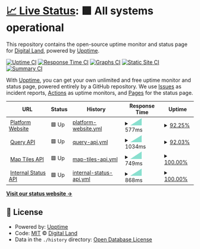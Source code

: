 # [📈 Live Status](https://digital-land.github.io/service-status): <!--live status--> **🟩 All systems operational**

This repository contains the open-source uptime monitor and status page for [Digital Land](https://digital-land.github.io), powered by [Upptime](https://github.com/upptime/upptime).

[![Uptime CI](https://github.com/digital-land/service-status/workflows/Uptime%20CI/badge.svg)](https://github.com/digital-land/service-status/actions?query=workflow%3A%22Uptime+CI%22)
[![Response Time CI](https://github.com/digital-land/service-status/workflows/Response%20Time%20CI/badge.svg)](https://github.com/digital-land/service-status/actions?query=workflow%3A%22Response+Time+CI%22)
[![Graphs CI](https://github.com/digital-land/service-status/workflows/Graphs%20CI/badge.svg)](https://github.com/digital-land/service-status/actions?query=workflow%3A%22Graphs+CI%22)
[![Static Site CI](https://github.com/digital-land/service-status/workflows/Static%20Site%20CI/badge.svg)](https://github.com/digital-land/service-status/actions?query=workflow%3A%22Static+Site+CI%22)
[![Summary CI](https://github.com/digital-land/service-status/workflows/Summary%20CI/badge.svg)](https://github.com/digital-land/service-status/actions?query=workflow%3A%22Summary+CI%22)

With [Upptime](https://upptime.js.org), you can get your own unlimited and free uptime monitor and status page, powered entirely by a GitHub repository. We use [Issues](https://github.com/digital-land/service-status/issues) as incident reports, [Actions](https://github.com/digital-land/service-status/actions) as uptime monitors, and [Pages](https://digital-land.github.io/service-status) for the status page.

<!--start: status pages-->
<!-- This summary is generated by Upptime (https://github.com/upptime/upptime) -->
<!-- Do not edit this manually, your changes will be overwritten -->
<!-- prettier-ignore -->
| URL | Status | History | Response Time | Uptime |
| --- | ------ | ------- | ------------- | ------ |
| <img alt="" src="https://icons.duckduckgo.com/ip3/www.planning.data.gov.uk.ico" height="13"> [Platform Website](https://www.planning.data.gov.uk) | 🟩 Up | [platform-website.yml](https://github.com/digital-land/service-status/commits/HEAD/history/platform-website.yml) | <details><summary><img alt="Response time graph" src="./graphs/platform-website/response-time-week.png" height="20"> 577ms</summary><br><a href="https://service-status.planning.data.gov.uk/history/platform-website"><img alt="Response time 577" src="https://img.shields.io/endpoint?url=https%3A%2F%2Fraw.githubusercontent.com%2Fdigital-land%2Fservice-status%2FHEAD%2Fapi%2Fplatform-website%2Fresponse-time.json"></a><br><a href="https://service-status.planning.data.gov.uk/history/platform-website"><img alt="24-hour response time 577" src="https://img.shields.io/endpoint?url=https%3A%2F%2Fraw.githubusercontent.com%2Fdigital-land%2Fservice-status%2FHEAD%2Fapi%2Fplatform-website%2Fresponse-time-day.json"></a><br><a href="https://service-status.planning.data.gov.uk/history/platform-website"><img alt="7-day response time 577" src="https://img.shields.io/endpoint?url=https%3A%2F%2Fraw.githubusercontent.com%2Fdigital-land%2Fservice-status%2FHEAD%2Fapi%2Fplatform-website%2Fresponse-time-week.json"></a><br><a href="https://service-status.planning.data.gov.uk/history/platform-website"><img alt="30-day response time 577" src="https://img.shields.io/endpoint?url=https%3A%2F%2Fraw.githubusercontent.com%2Fdigital-land%2Fservice-status%2FHEAD%2Fapi%2Fplatform-website%2Fresponse-time-month.json"></a><br><a href="https://service-status.planning.data.gov.uk/history/platform-website"><img alt="1-year response time 577" src="https://img.shields.io/endpoint?url=https%3A%2F%2Fraw.githubusercontent.com%2Fdigital-land%2Fservice-status%2FHEAD%2Fapi%2Fplatform-website%2Fresponse-time-year.json"></a></details> | <details><summary><a href="https://service-status.planning.data.gov.uk/history/platform-website">92.25%</a></summary><a href="https://service-status.planning.data.gov.uk/history/platform-website"><img alt="All-time uptime 92.25%" src="https://img.shields.io/endpoint?url=https%3A%2F%2Fraw.githubusercontent.com%2Fdigital-land%2Fservice-status%2FHEAD%2Fapi%2Fplatform-website%2Fuptime.json"></a><br><a href="https://service-status.planning.data.gov.uk/history/platform-website"><img alt="24-hour uptime 92.25%" src="https://img.shields.io/endpoint?url=https%3A%2F%2Fraw.githubusercontent.com%2Fdigital-land%2Fservice-status%2FHEAD%2Fapi%2Fplatform-website%2Fuptime-day.json"></a><br><a href="https://service-status.planning.data.gov.uk/history/platform-website"><img alt="7-day uptime 92.25%" src="https://img.shields.io/endpoint?url=https%3A%2F%2Fraw.githubusercontent.com%2Fdigital-land%2Fservice-status%2FHEAD%2Fapi%2Fplatform-website%2Fuptime-week.json"></a><br><a href="https://service-status.planning.data.gov.uk/history/platform-website"><img alt="30-day uptime 92.25%" src="https://img.shields.io/endpoint?url=https%3A%2F%2Fraw.githubusercontent.com%2Fdigital-land%2Fservice-status%2FHEAD%2Fapi%2Fplatform-website%2Fuptime-month.json"></a><br><a href="https://service-status.planning.data.gov.uk/history/platform-website"><img alt="1-year uptime 92.25%" src="https://img.shields.io/endpoint?url=https%3A%2F%2Fraw.githubusercontent.com%2Fdigital-land%2Fservice-status%2FHEAD%2Fapi%2Fplatform-website%2Fuptime-year.json"></a></details>
| <img alt="" src="https://icons.duckduckgo.com/ip3/datasette.planning.data.gov.uk.ico" height="13"> [Query API](https://datasette.planning.data.gov.uk) | 🟩 Up | [query-api.yml](https://github.com/digital-land/service-status/commits/HEAD/history/query-api.yml) | <details><summary><img alt="Response time graph" src="./graphs/query-api/response-time-week.png" height="20"> 1034ms</summary><br><a href="https://service-status.planning.data.gov.uk/history/query-api"><img alt="Response time 1034" src="https://img.shields.io/endpoint?url=https%3A%2F%2Fraw.githubusercontent.com%2Fdigital-land%2Fservice-status%2FHEAD%2Fapi%2Fquery-api%2Fresponse-time.json"></a><br><a href="https://service-status.planning.data.gov.uk/history/query-api"><img alt="24-hour response time 1034" src="https://img.shields.io/endpoint?url=https%3A%2F%2Fraw.githubusercontent.com%2Fdigital-land%2Fservice-status%2FHEAD%2Fapi%2Fquery-api%2Fresponse-time-day.json"></a><br><a href="https://service-status.planning.data.gov.uk/history/query-api"><img alt="7-day response time 1034" src="https://img.shields.io/endpoint?url=https%3A%2F%2Fraw.githubusercontent.com%2Fdigital-land%2Fservice-status%2FHEAD%2Fapi%2Fquery-api%2Fresponse-time-week.json"></a><br><a href="https://service-status.planning.data.gov.uk/history/query-api"><img alt="30-day response time 1034" src="https://img.shields.io/endpoint?url=https%3A%2F%2Fraw.githubusercontent.com%2Fdigital-land%2Fservice-status%2FHEAD%2Fapi%2Fquery-api%2Fresponse-time-month.json"></a><br><a href="https://service-status.planning.data.gov.uk/history/query-api"><img alt="1-year response time 1034" src="https://img.shields.io/endpoint?url=https%3A%2F%2Fraw.githubusercontent.com%2Fdigital-land%2Fservice-status%2FHEAD%2Fapi%2Fquery-api%2Fresponse-time-year.json"></a></details> | <details><summary><a href="https://service-status.planning.data.gov.uk/history/query-api">92.03%</a></summary><a href="https://service-status.planning.data.gov.uk/history/query-api"><img alt="All-time uptime 92.03%" src="https://img.shields.io/endpoint?url=https%3A%2F%2Fraw.githubusercontent.com%2Fdigital-land%2Fservice-status%2FHEAD%2Fapi%2Fquery-api%2Fuptime.json"></a><br><a href="https://service-status.planning.data.gov.uk/history/query-api"><img alt="24-hour uptime 92.03%" src="https://img.shields.io/endpoint?url=https%3A%2F%2Fraw.githubusercontent.com%2Fdigital-land%2Fservice-status%2FHEAD%2Fapi%2Fquery-api%2Fuptime-day.json"></a><br><a href="https://service-status.planning.data.gov.uk/history/query-api"><img alt="7-day uptime 92.03%" src="https://img.shields.io/endpoint?url=https%3A%2F%2Fraw.githubusercontent.com%2Fdigital-land%2Fservice-status%2FHEAD%2Fapi%2Fquery-api%2Fuptime-week.json"></a><br><a href="https://service-status.planning.data.gov.uk/history/query-api"><img alt="30-day uptime 92.03%" src="https://img.shields.io/endpoint?url=https%3A%2F%2Fraw.githubusercontent.com%2Fdigital-land%2Fservice-status%2FHEAD%2Fapi%2Fquery-api%2Fuptime-month.json"></a><br><a href="https://service-status.planning.data.gov.uk/history/query-api"><img alt="1-year uptime 92.03%" src="https://img.shields.io/endpoint?url=https%3A%2F%2Fraw.githubusercontent.com%2Fdigital-land%2Fservice-status%2FHEAD%2Fapi%2Fquery-api%2Fuptime-year.json"></a></details>
| <img alt="" src="https://icons.duckduckgo.com/ip3/datasette-tiles.planning.data.gov.uk.ico" height="13"> [Map Tiles API](https://datasette-tiles.planning.data.gov.uk) | 🟩 Up | [map-tiles-api.yml](https://github.com/digital-land/service-status/commits/HEAD/history/map-tiles-api.yml) | <details><summary><img alt="Response time graph" src="./graphs/map-tiles-api/response-time-week.png" height="20"> 749ms</summary><br><a href="https://service-status.planning.data.gov.uk/history/map-tiles-api"><img alt="Response time 749" src="https://img.shields.io/endpoint?url=https%3A%2F%2Fraw.githubusercontent.com%2Fdigital-land%2Fservice-status%2FHEAD%2Fapi%2Fmap-tiles-api%2Fresponse-time.json"></a><br><a href="https://service-status.planning.data.gov.uk/history/map-tiles-api"><img alt="24-hour response time 749" src="https://img.shields.io/endpoint?url=https%3A%2F%2Fraw.githubusercontent.com%2Fdigital-land%2Fservice-status%2FHEAD%2Fapi%2Fmap-tiles-api%2Fresponse-time-day.json"></a><br><a href="https://service-status.planning.data.gov.uk/history/map-tiles-api"><img alt="7-day response time 749" src="https://img.shields.io/endpoint?url=https%3A%2F%2Fraw.githubusercontent.com%2Fdigital-land%2Fservice-status%2FHEAD%2Fapi%2Fmap-tiles-api%2Fresponse-time-week.json"></a><br><a href="https://service-status.planning.data.gov.uk/history/map-tiles-api"><img alt="30-day response time 749" src="https://img.shields.io/endpoint?url=https%3A%2F%2Fraw.githubusercontent.com%2Fdigital-land%2Fservice-status%2FHEAD%2Fapi%2Fmap-tiles-api%2Fresponse-time-month.json"></a><br><a href="https://service-status.planning.data.gov.uk/history/map-tiles-api"><img alt="1-year response time 749" src="https://img.shields.io/endpoint?url=https%3A%2F%2Fraw.githubusercontent.com%2Fdigital-land%2Fservice-status%2FHEAD%2Fapi%2Fmap-tiles-api%2Fresponse-time-year.json"></a></details> | <details><summary><a href="https://service-status.planning.data.gov.uk/history/map-tiles-api">100.00%</a></summary><a href="https://service-status.planning.data.gov.uk/history/map-tiles-api"><img alt="All-time uptime 100.00%" src="https://img.shields.io/endpoint?url=https%3A%2F%2Fraw.githubusercontent.com%2Fdigital-land%2Fservice-status%2FHEAD%2Fapi%2Fmap-tiles-api%2Fuptime.json"></a><br><a href="https://service-status.planning.data.gov.uk/history/map-tiles-api"><img alt="24-hour uptime 100.00%" src="https://img.shields.io/endpoint?url=https%3A%2F%2Fraw.githubusercontent.com%2Fdigital-land%2Fservice-status%2FHEAD%2Fapi%2Fmap-tiles-api%2Fuptime-day.json"></a><br><a href="https://service-status.planning.data.gov.uk/history/map-tiles-api"><img alt="7-day uptime 100.00%" src="https://img.shields.io/endpoint?url=https%3A%2F%2Fraw.githubusercontent.com%2Fdigital-land%2Fservice-status%2FHEAD%2Fapi%2Fmap-tiles-api%2Fuptime-week.json"></a><br><a href="https://service-status.planning.data.gov.uk/history/map-tiles-api"><img alt="30-day uptime 100.00%" src="https://img.shields.io/endpoint?url=https%3A%2F%2Fraw.githubusercontent.com%2Fdigital-land%2Fservice-status%2FHEAD%2Fapi%2Fmap-tiles-api%2Fuptime-month.json"></a><br><a href="https://service-status.planning.data.gov.uk/history/map-tiles-api"><img alt="1-year uptime 100.00%" src="https://img.shields.io/endpoint?url=https%3A%2F%2Fraw.githubusercontent.com%2Fdigital-land%2Fservice-status%2FHEAD%2Fapi%2Fmap-tiles-api%2Fuptime-year.json"></a></details>
| <img alt="" src="https://icons.duckduckgo.com/ip3/status.planning.data.gov.uk.ico" height="13"> [Internal Status API](https://status.planning.data.gov.uk) | 🟩 Up | [internal-status-api.yml](https://github.com/digital-land/service-status/commits/HEAD/history/internal-status-api.yml) | <details><summary><img alt="Response time graph" src="./graphs/internal-status-api/response-time-week.png" height="20"> 868ms</summary><br><a href="https://service-status.planning.data.gov.uk/history/internal-status-api"><img alt="Response time 868" src="https://img.shields.io/endpoint?url=https%3A%2F%2Fraw.githubusercontent.com%2Fdigital-land%2Fservice-status%2FHEAD%2Fapi%2Finternal-status-api%2Fresponse-time.json"></a><br><a href="https://service-status.planning.data.gov.uk/history/internal-status-api"><img alt="24-hour response time 868" src="https://img.shields.io/endpoint?url=https%3A%2F%2Fraw.githubusercontent.com%2Fdigital-land%2Fservice-status%2FHEAD%2Fapi%2Finternal-status-api%2Fresponse-time-day.json"></a><br><a href="https://service-status.planning.data.gov.uk/history/internal-status-api"><img alt="7-day response time 868" src="https://img.shields.io/endpoint?url=https%3A%2F%2Fraw.githubusercontent.com%2Fdigital-land%2Fservice-status%2FHEAD%2Fapi%2Finternal-status-api%2Fresponse-time-week.json"></a><br><a href="https://service-status.planning.data.gov.uk/history/internal-status-api"><img alt="30-day response time 868" src="https://img.shields.io/endpoint?url=https%3A%2F%2Fraw.githubusercontent.com%2Fdigital-land%2Fservice-status%2FHEAD%2Fapi%2Finternal-status-api%2Fresponse-time-month.json"></a><br><a href="https://service-status.planning.data.gov.uk/history/internal-status-api"><img alt="1-year response time 868" src="https://img.shields.io/endpoint?url=https%3A%2F%2Fraw.githubusercontent.com%2Fdigital-land%2Fservice-status%2FHEAD%2Fapi%2Finternal-status-api%2Fresponse-time-year.json"></a></details> | <details><summary><a href="https://service-status.planning.data.gov.uk/history/internal-status-api">100.00%</a></summary><a href="https://service-status.planning.data.gov.uk/history/internal-status-api"><img alt="All-time uptime 100.00%" src="https://img.shields.io/endpoint?url=https%3A%2F%2Fraw.githubusercontent.com%2Fdigital-land%2Fservice-status%2FHEAD%2Fapi%2Finternal-status-api%2Fuptime.json"></a><br><a href="https://service-status.planning.data.gov.uk/history/internal-status-api"><img alt="24-hour uptime 100.00%" src="https://img.shields.io/endpoint?url=https%3A%2F%2Fraw.githubusercontent.com%2Fdigital-land%2Fservice-status%2FHEAD%2Fapi%2Finternal-status-api%2Fuptime-day.json"></a><br><a href="https://service-status.planning.data.gov.uk/history/internal-status-api"><img alt="7-day uptime 100.00%" src="https://img.shields.io/endpoint?url=https%3A%2F%2Fraw.githubusercontent.com%2Fdigital-land%2Fservice-status%2FHEAD%2Fapi%2Finternal-status-api%2Fuptime-week.json"></a><br><a href="https://service-status.planning.data.gov.uk/history/internal-status-api"><img alt="30-day uptime 100.00%" src="https://img.shields.io/endpoint?url=https%3A%2F%2Fraw.githubusercontent.com%2Fdigital-land%2Fservice-status%2FHEAD%2Fapi%2Finternal-status-api%2Fuptime-month.json"></a><br><a href="https://service-status.planning.data.gov.uk/history/internal-status-api"><img alt="1-year uptime 100.00%" src="https://img.shields.io/endpoint?url=https%3A%2F%2Fraw.githubusercontent.com%2Fdigital-land%2Fservice-status%2FHEAD%2Fapi%2Finternal-status-api%2Fuptime-year.json"></a></details>

<!--end: status pages-->

[**Visit our status website →**](https://digital-land.github.io/service-status)

## 📄 License

- Powered by: [Upptime](https://github.com/upptime/upptime)
- Code: [MIT](./LICENSE) © [Digital Land](https://digital-land.github.io)
- Data in the `./history` directory: [Open Database License](https://opendatacommons.org/licenses/odbl/1-0/)
